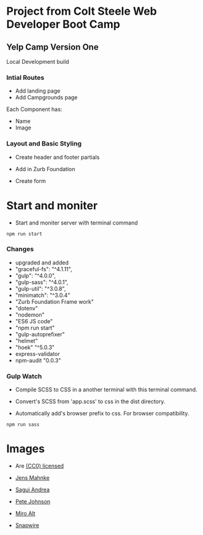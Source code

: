 #  Project from Colt Steele Web Developer Boot Camp
##  Yelp Camp Version One
Local Development build

### Intial Routes

* Add landing page
* Add Campgrounds page

Each Component has:

* Name
* Image

### Layout and Basic Styling

* Create header and footer partials

* Add in Zurb Foundation

* Create form

# Start and moniter

* Start and moniter server with terminal command

 ` npm run start `

 ### Changes

* upgraded and added
 * "graceful-fs": "^4.1.11",
  *  "gulp": "^4.0.0",
  *  "gulp-sass": "^4.0.1",
  *  "gulp-util": "^3.0.8",
  *  "minimatch": "^3.0.4"
  *  "Zurb Foundation Frame work"
  *  "dotenv"
  *  "nodemon"
  *  "ES6 JS code"
  *  "npm run start"
  *  "gulp-autoprefixer"
  *  "helmet"
  *  "hoek" "^5.0.3"
  *  express-validator
  *  npm-audit "0.0.3"

### Gulp Watch

* Compile SCSS to CSS in a another terminal with this terminal command.

* Convert's SCSS from 'app.scss' to css in the dist directory.

* Automatically add's browser prefix to css. For browser compatibility.

 ` npm run sass `


# Images

* Are [(CC0) licensed](https://www.pexels.com/photo-license/)

* [Jens Mahnke](https://www.pexels.com/photo/man-and-woman-sitting-beside-bonfire-during-nigh-time-776117/)

* [Sagui Andrea](https://www.pexels.com/photo/adventure-alps-camp-camping-618848/)

* [Pete Johnson](https://www.pexels.com/photo/brown-and-white-dome-tent-at-nighttime-965153/)

* [Miro Alt](https://www.pexels.com/photo/orange-camping-tenet-near-body-of-water-during-daytime-176381/)

* [Snapwire](https://www.pexels.com/photo/six-camping-tents-in-forest-699558/)
